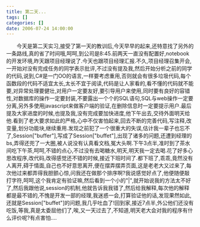 ```yaml
---
title: 第二天...
tags: []
categories: []
date: 2006-07-24 14:00:00 
---
```



&emsp;&emsp;今天是第二天实习,接受了第一天的教训后,今天早早的起来,还特意找了另外的一条路线,真的省了时间哦,呵呵,到公司是8:45.前两天一直没有配置好,notebook的开发环境,昨天跟项目经理说了.今天也跟项目经理汇报.不久,项目经理召集开会,一开始对没有完成任务的同学表示批评,不过没有提及我,然后开始分析之前的同学的代码,说到,C#是一门OO的语言,一样要考虑重用,否则就会有很多垃圾代码,每个函数段的代码不适宜太长,太长不宜于阅读,代码是让人家看的,看不懂的代码就不能要,对异常处理要健壮,对用户一定要友好,要引导用户来使用,同时要有良好的容错性,对数据库的操作一定要封装,不要露出一个个的SQL语句,SQL与web操作一定要分离,另外多使用javascript来做客户端的验证,在删除信息时一定要提示用户.最后提及大家进度的时候,也提及我,没有完成要加快进度,他下午出去,交待外面明天给他.看到了老大要求如此的严格,心中不仅害怕起来,回去不断的完善代码,写注释,改变量,划分功能块,继续重用.发现之前犯了一个很重大的失误,估计我一辈子也忘不了,Session["buffer"],写成了Session["buffet"],出现了诸多的问题,还遭到经理的bs,弄得还兜了一大圈,被人说没有认真看文档,冤大头啊.下午3点半,准时到了茶水间吃下午茶,呵呵,不错的点心,不过没有去喝糖水,明天,明天我一定去喝.花了好多心思改程序,改代码,改得感觉还不错的时候,接近下班时间了.都下班了,乖乖,竟然没有人离开,碍于情面,自己也不好意思离开,便在摆弄摆弄页面,这是老老大又过来了,每次他过来都弄得我胆颤心惊,问我还在做那个排序啊?我说感觉好点了,他便随便敲打字符,呵呵,这个我肯定有验证嘛,然后看到一个小的"|",就开始说我的方法太不好了,然后我跟他说,session的机制,他就告诉我我错了,然后给我解释,每次他的解释都是最不错的,不愧是开发一部的经理,我迷惑一会,打算验证他的话,发现果然如此,还就是Session["buffet"]的问题,我几乎吐血了!回到家,接近7点半,外公他们还没有吃饭,等我,真是太委屈他们了,唉,又一天过去了,不知道,明天老大会对我的程序有什么评价呢?有点害怕....